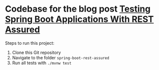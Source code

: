 # Codebase for the blog post [Testing Spring Boot Applications With REST Assured](https://rieckpil.de/testing-spring-boot-applications-with-rest-assured/)

Steps to run this project:

1. Clone this Git repository
2. Navigate to the folder `spring-boot-rest-assured`
3. Run all tests with `./mvnw test`
